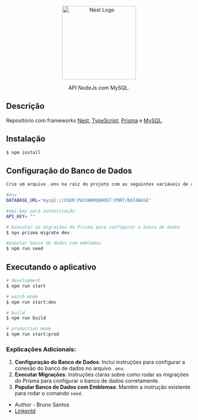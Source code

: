 <p align="center">
  <a href="http://nestjs.com/" target="blank"><img src="https://nestjs.com/img/logo-small.svg" width="200" alt="Nest Logo" /></a>
</p>

[circleci-image]: https://img.shields.io/circleci/build/github/nestjs/nest/master?token=abc123def456
[circleci-url]: https://circleci.com/gh/nestjs/nest

  <p align="center">API NodeJs com MySQL.</p>
    <p align="center">

## Descrição

Repositório com frameworks [Nest](https://github.com/nestjs/nest), [TypeScript](https://github.com/microsoft/TypeScript), [Prisma](https://github.com/prisma/prisma) e [MySQL](https://github.com/mysql).

## Instalação

```bash
$ npm install
```

## Configuração do Banco de Dados

```bash
Crie um arquivo .env na raiz do projeto com as seguintes variáveis de ambiente (ajuste conforme necessário para o seu ambiente):

#env
DATABASE_URL="mysql://USER:PASSWORD@HOST:PORT/DATABASE"

#api-key para autenticação
API_KEY= ""

# Executar as migrações do Prisma para configurar o banco de dados
$ npx prisma migrate dev

#popular banco de dados com emblemas
$ npm run seed

```

## Executando o aplicativo

```bash
# development
$ npm run start

# watch mode
$ npm run start:dev

# build
$ npm run build

# production mode
$ npm run start:prod
```

### Explicações Adicionais:

1. **Configuração do Banco de Dados**: Inclui instruções para configurar a conexão do banco de dados no arquivo `.env`.
2. **Executar Migrações**: Instruções claras sobre como rodar as migrações do Prisma para configurar o banco de dados corretamente.
3. **Popular Banco de Dados com Emblemas**: Mantém a instrução existente para rodar o comando `seed`.

- Author - Bruno Santos
- [LinkenId](https://www.linkedin.com/in/bruno-santos-850a28159/)
